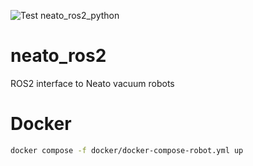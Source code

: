![Test neato_ros2_python](https://github.com/LoyVanBeek/neato_ros2/workflows/Test%20neato_ros2_python/badge.svg)

# neato_ros2
ROS2 interface to Neato vacuum robots

# Docker
```bash
docker compose -f docker/docker-compose-robot.yml up
```